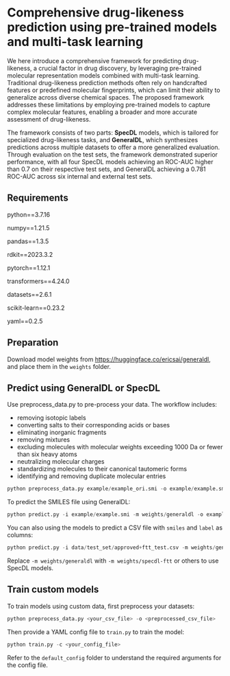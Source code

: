 # Comprehensive drug-likeness prediction using pre-trained models and multi-task learning

We here introduce a comprehensive framework for predicting drug-likeness, a crucial factor in drug discovery, by leveraging pre-trained molecular representation models combined with multi-task learning. Traditional drug-likeness prediction methods often rely on handcrafted features or predefined molecular fingerprints, which can limit their ability to generalize across diverse chemical spaces. The proposed framework addresses these limitations by employing pre-trained models to capture complex molecular features, enabling a broader and more accurate assessment of drug-likeness.

The framework consists of two parts: **SpecDL** models, which is tailored for specialized drug-likeness tasks, and **GeneralDL**, which synthesizes predictions across multiple datasets to offer a more generalized evaluation. Through evaluation on the test sets, the framework demonstrated superior performance, with all four SpecDL models achieving an ROC-AUC higher than 0.7 on their respective test sets, and GeneralDL achieving a 0.781 ROC-AUC across six internal and external test sets.

## Requirements
python\==3.7.16

numpy\==1.21.5

pandas\==1.3.5

rdkit\==2023.3.2

pytorch\==1.12.1

transformers\==4.24.0

datasets\==2.6.1

scikit-learn\==0.23.2

yaml\==0.2.5

## Preparation

Download model weights from https://huggingface.co/ericsai/generaldl, and place them in the `weights` folder.

## Predict using GeneralDL or SpecDL

Use preprocess_data.py to pre-process your data. The workflow includes:
- removing isotopic labels
- converting salts to their corresponding acids or bases
- eliminating inorganic fragments
- removing mixtures
- excluding molecules with molecular weights exceeding 1000 Da or fewer than six heavy atoms
- neutralizing molecular charges
- standardizing molecules to their canonical tautomeric forms
- identifying and removing duplicate molecular entries

```python
python preprocess_data.py example/example_ori.smi -o example/example.smi
```

To predict the SMILES file using GeneralDL:

```python
python predict.py -i example/example.smi -m weights/generaldl -o example/example_generaldl.csv
```


You can also using the models to predict a CSV file with `smiles` and `label` as columns:
```python
python predict.py -i data/test_set/approved+ftt_test.csv -m weights/generaldl -o example/approved+ftt_test_generaldl.csv
```


Replace `-m weights/generaldl` with `-m weights/specdl-ftt` or others to use SpecDL models.

## Train custom models

To train models using custom data, first preprocess your datasets:
```python
python preprocess_data.py <your_csv_file> -o <preprocessed_csv_file>
```


Then provide a YAML config file to `train.py` to train the model:
```python
python train.py -c <your_config_file>
```
Refer to the `default_config` folder to understand the required arguments for the config file.
